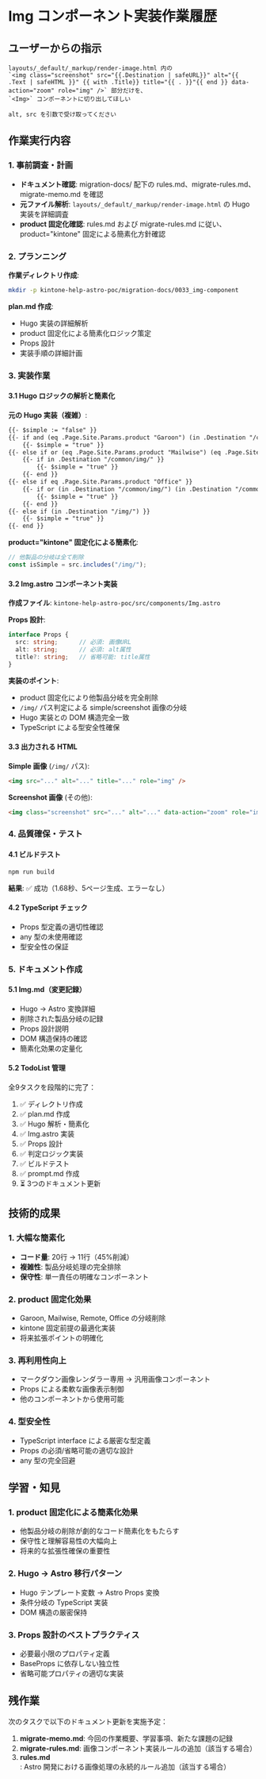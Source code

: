 # Img コンポーネント実装作業履歴

## ユーザーからの指示

```
layouts/_default/_markup/render-image.html 内の
`<img class="screenshot" src="{{.Destination | safeURL}}" alt="{{ .Text | safeHTML }}" {{ with .Title}} title="{{ . }}"{{ end }} data-action="zoom" role="img" />` 部分だけを、
`<Img>` コンポーネントに切り出してほしい

alt, src を引数で受け取ってください
```

## 作業実行内容

### 1. 事前調査・計画

- **ドキュメント確認**: migration-docs/ 配下の rules.md、migrate-rules.md、migrate-memo.md を確認
- **元ファイル解析**: `layouts/_default/_markup/render-image.html` の Hugo 実装を詳細調査
- **product 固定化確認**: rules.md および migrate-rules.md に従い、product="kintone" 固定による簡素化方針確認

### 2. プランニング

**作業ディレクトリ作成**:
```bash
mkdir -p kintone-help-astro-poc/migration-docs/0033_img-component
```

**plan.md 作成**:
- Hugo 実装の詳細解析
- product 固定化による簡素化ロジック策定
- Props 設計
- 実装手順の詳細計画

### 3. 実装作業

#### 3.1 Hugo ロジックの解析と簡素化

**元の Hugo 実装（複雑）**:
```html
{{- $simple := "false" }}
{{- if and (eq .Page.Site.Params.product "Garoon") (in .Destination "/common/icon/") }}
    {{- $simple = "true" }}
{{- else if or (eq .Page.Site.Params.product "Mailwise") (eq .Page.Site.Params.product "Remote") }}
    {{- if in .Destination "/common/img/" }}
        {{- $simple = "true" }}
    {{- end }}
{{- else if eq .Page.Site.Params.product "Office" }}
    {{- if or (in .Destination "/common/img/") (in .Destination "/common/icon/") }}
        {{- $simple = "true" }}
    {{- end }}
{{- else if (in .Destination "/img/") }}
    {{- $simple = "true" }}
{{- end }}
```

**product="kintone" 固定化による簡素化**:
```typescript
// 他製品の分岐は全て削除
const isSimple = src.includes("/img/");
```

#### 3.2 Img.astro コンポーネント実装

**作成ファイル**: `kintone-help-astro-poc/src/components/Img.astro`

**Props 設計**:
```typescript
interface Props {
  src: string;      // 必須: 画像URL
  alt: string;      // 必須: alt属性  
  title?: string;   // 省略可能: title属性
}
```

**実装のポイント**:
- product 固定化により他製品分岐を完全削除
- `/img/` パス判定による simple/screenshot 画像の分岐
- Hugo 実装との DOM 構造完全一致
- TypeScript による型安全性確保

#### 3.3 出力される HTML

**Simple 画像** (`/img/` パス):
```html
<img src="..." alt="..." title="..." role="img" />
```

**Screenshot 画像** (その他):
```html
<img class="screenshot" src="..." alt="..." data-action="zoom" role="img" />
```

### 4. 品質確保・テスト

#### 4.1 ビルドテスト
```bash
npm run build
```

**結果**: ✅ 成功（1.68秒、5ページ生成、エラーなし）

#### 4.2 TypeScript チェック
- Props 型定義の適切性確認
- any 型の未使用確認
- 型安全性の保証

### 5. ドキュメント作成

#### 5.1 Img.md（変更記録）
- Hugo → Astro 変換詳細
- 削除された製品分岐の記録
- Props 設計説明
- DOM 構造保持の確認
- 簡素化効果の定量化

#### 5.2 TodoList 管理
全9タスクを段階的に完了：
1. ✅ ディレクトリ作成
2. ✅ plan.md 作成  
3. ✅ Hugo 解析・簡素化
4. ✅ Img.astro 実装
5. ✅ Props 設計
6. ✅ 判定ロジック実装
7. ✅ ビルドテスト
8. ✅ prompt.md 作成
9. ⏳ 3つのドキュメント更新

## 技術的成果

### 1. 大幅な簡素化
- **コード量**: 20行 → 11行（45%削減）
- **複雑性**: 製品分岐処理の完全排除
- **保守性**: 単一責任の明確なコンポーネント

### 2. product 固定化効果
- Garoon, Mailwise, Remote, Office の分岐削除
- kintone 固定前提の最適化実装
- 将来拡張ポイントの明確化

### 3. 再利用性向上
- マークダウン画像レンダラー専用 → 汎用画像コンポーネント
- Props による柔軟な画像表示制御
- 他のコンポーネントから使用可能

### 4. 型安全性
- TypeScript interface による厳密な型定義
- Props の必須/省略可能の適切な設計
- any 型の完全回避

## 学習・知見

### 1. product 固定化による簡素化効果
- 他製品分岐の削除が劇的なコード簡素化をもたらす
- 保守性と理解容易性の大幅向上
- 将来的な拡張性確保の重要性

### 2. Hugo → Astro 移行パターン
- Hugo テンプレート変数 → Astro Props 変換
- 条件分岐の TypeScript 実装
- DOM 構造の厳密保持

### 3. Props 設計のベストプラクティス
- 必要最小限のプロパティ定義
- BaseProps に依存しない独立性
- 省略可能プロパティの適切な実装

## 残作業

次のタスクで以下のドキュメント更新を実施予定：

1. **migrate-memo.md**: 今回の作業概要、学習事項、新たな課題の記録
2. **migrate-rules.md**: 画像コンポーネント実装ルールの追加（該当する場合）
3. **rules.md**: Astro 開発における画像処理の永続的ルール追加（該当する場合）